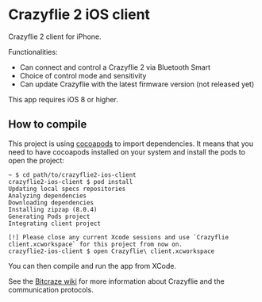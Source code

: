 Crazyflie 2 iOS client
======================

Crazyflie 2 client for iPhone.

Functionalities:

- Can connect and control a Crazyflie 2 via Bluetooth Smart
- Choice of control mode and sensitivity
- Can update Crazyflie with the latest firmware version (not released yet)

This app requires iOS 8 or higher.

## How to compile

This project is using [cocoapods](https://cocoapods.org/) to import dependencies.
It means that you need to have cocoapods installed on your system and install
the pods to open the project:

```
~ $ cd path/to/crazyflie2-ios-client
crazyflie2-ios-client $ pod install
Updating local specs repositories
Analyzing dependencies
Downloading dependencies
Installing zipzap (8.0.4)
Generating Pods project
Integrating client project

[!] Please close any current Xcode sessions and use `Crazyflie client.xcworkspace` for this project from now on.
crazyflie2-ios-client $ open Crazyflie\ client.xcworkspace
```

You can then compile and run the app from XCode.

See the [Bitcraze wiki](https://wiki.bitcraze.io) for more information about
Crazyflie and the communication protocols.
